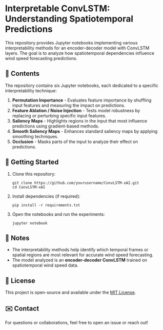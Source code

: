 
# Interpretable ConvLSTM: Understanding Spatiotemporal Predictions

This repository provides Jupyter notebooks implementing various interpretability methods for an encoder-decoder model with ConvLSTM layers. The goal is to analyze how spatiotemporal dependencies influence wind speed forecasting predictions.

## 📂 Contents

The repository contains six Jupyter notebooks, each dedicated to a specific interpretability technique:

1. **Permutation Importance** - Evaluates feature importance by shuffling input features and measuring the impact on predictions.
2. **Feature Ablation / Noise Injection** - Tests model robustness by replacing or perturbing specific input features.
3. **Saliency Maps** - Highlights regions in the input that most influence predictions using gradient-based methods.
4. **Smooth Saliency Maps** - Enhances standard saliency maps by applying smoothing techniques.
5. **Occlusion** - Masks parts of the input to analyze their effect on predictions.

## 🚀 Getting Started

1. Clone this repository:
   ```
   git clone https://github.com/yourusername/ConvLSTM-xAI.git
   cd ConvLSTM-xAI
   ```
2. Install dependencies (if required):
   ```
   pip install -r requirements.txt
   ```
3. Open the notebooks and run the experiments:
   ```
   jupyter notebook
   ```

## 📌 Notes

* The interpretability methods help identify which temporal frames or spatial regions are most relevant for accurate wind speed forecasting.
* The model analyzed is an **encoder-decoder ConvLSTM** trained on spatiotemporal wind speed data.

## 📜 License

This project is open-source and available under the [MIT License]().

## ✉️ Contact

For questions or collaborations, feel free to open an issue or reach out!
